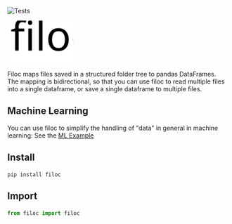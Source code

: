 ![Tests](https://github.com/jeromerg/filoc/workflows/Tests/badge.svg)

<img src="./filoc.svg" alt="filoc" width="150"/>


Filoc maps files saved in a structured folder tree to pandas DataFrames. The mapping is bidirectional, so that you can use filoc to 
read multiple files into a single dataframe, or save a single dataframe to multiple files.

Machine Learning
----------------

You can use filoc to simplify the handling of "data" in general in machine learning: See the [ML Example](https://htmlpreview.github.io/?https://github.com/jeromerg/filoc/blob/master/examples/example_ml.html)


Install
-------

```shell
pip install filoc
```

Import
------

```python
from filoc import filoc
```

